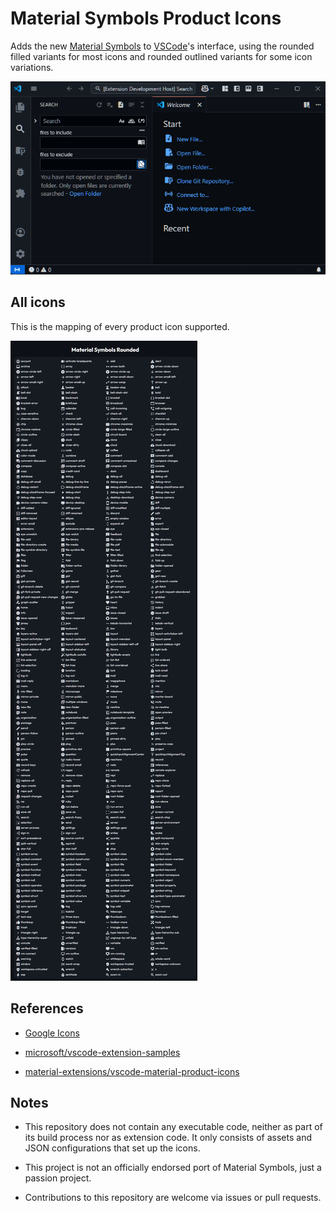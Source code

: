 # Material Symbols Product Icons

Adds the new [Material Symbols](https://fonts.google.com/icons?icon.style=Rounded) to [VSCode](https://code.visualstudio.com/)'s interface, using the rounded filled variants for most icons and rounded outlined variants for some icon variations.

![screenshot](./theme/rounded-screenshot.png)

## All icons

This is the mapping of every product icon supported.

![all icons](./theme/rounded-sample.png)

## References

- [Google Icons](https://fonts.google.com/icons)

- [microsoft/vscode-extension-samples](https://github.com/microsoft/vscode-extension-samples)

- [material-extensions/vscode-material-product-icons](https://github.com/material-extensions/vscode-material-product-icons)

## Notes

- This repository does not contain any executable code, neither as part of its build process nor as extension code. It only consists of assets and JSON configurations that set up the icons.

- This project is not an officially endorsed port of Material Symbols, just a passion project.

- Contributions to this repository are welcome via issues or pull requests.
